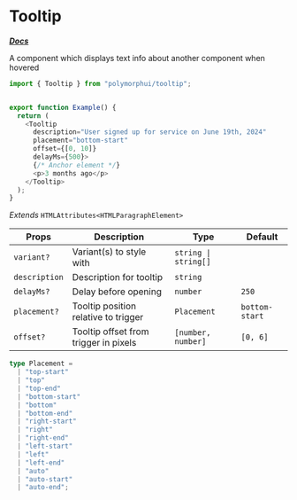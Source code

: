 # Tooltip

[**_Docs_**](../README.md)

A component which displays text info about another component when hovered

```typescript jsx
import { Tooltip } from "polymorphui/tooltip";


export function Example() {
  return (
    <Tooltip
      description="User signed up for service on June 19th, 2024"
      placement="bottom-start"
      offset={[0, 10]}
      delayMs={500}>
      {/* Anchor element */}
      <p>3 months ago</p>
    </Tooltip>
  );
}
```

_Extends_ `HTMLAttributes<HTMLParagraphElement>`

| Props         | Description                           | Type                 | Default        |
|---------------|---------------------------------------|----------------------|----------------|
| `variant?`    | Variant(s) to style with              | `string \| string[]` |                |
| `description` | Description for tooltip               | `string`             |                |
| `delayMs?`    | Delay before opening                  | `number`             | `250`          |
| `placement?`  | Tooltip position relative to trigger  | `Placement`          | `bottom-start` |
| `offset?`     | Tooltip offset from trigger in pixels | `[number, number]`   | `[0, 6]`       |

```typescript
type Placement =
  | "top-start"
  | "top"
  | "top-end"
  | "bottom-start"
  | "bottom"
  | "bottom-end"
  | "right-start"
  | "right"
  | "right-end"
  | "left-start"
  | "left"
  | "left-end"
  | "auto"
  | "auto-start"
  | "auto-end";
```
